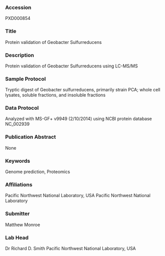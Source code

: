 ### Accession
PXD000854

### Title
Protein validation of Geobacter Sulfurreducens

### Description
Protein validation of Geobacter Sulfurreducens using LC-MS/MS

### Sample Protocol
Tryptic digest of Geobacter sulfurreducens, primarily strain PCA; whole cell lysates, soluble fractions, and insoluble fractions

### Data Protocol
Analyzed with MS-GF+ v9949 (2/10/2014) using NCBI protein database NC_002939

### Publication Abstract
None

### Keywords
Genome prediction, Proteomics

### Affiliations
Pacific Northwest National Laboratory, USA
Pacific Northwest National Laboratory

### Submitter
Matthew Monroe

### Lab Head
Dr Richard D. Smith
Pacific Northwest National Laboratory, USA


